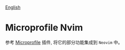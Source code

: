 [English](./README_en.md)

# Microprofile Nvim

参考 [Microprofile](https://github.com/redhat-developer/vscode-microprofile) 插件, 将它的部分功能集成到 `Neovim` 中。
